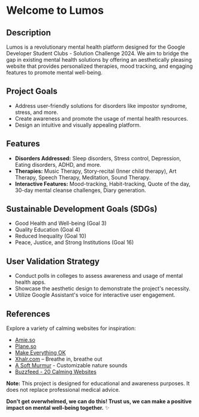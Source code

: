 # Welcome to Lumos 

## Description
Lumos is a revolutionary mental health platform designed for the Google Developer Student Clubs - Solution Challenge 2024. We aim to bridge the gap in existing mental health solutions by offering an aesthetically pleasing website that provides personalized therapies, mood tracking, and engaging features to promote mental well-being.

## Project Goals 
- Address user-friendly solutions for disorders like impostor syndrome, stress, and more.
- Create awareness and promote the usage of mental health resources.
- Design an intuitive and visually appealing platform.

## Features 
- **Disorders Addressed:** Sleep disorders, Stress control, Depression, Eating disorders, ADHD, and more.
- **Therapies:** Music Therapy, Story-recital (Inner child therapy), Art Therapy, Speech Therapy, Meditation, Sound Therapy.
- **Interactive Features:** Mood-tracking, Habit-tracking, Quote of the day, 30-day mental cleanse challenges, Diary generation.

## Sustainable Development Goals (SDGs) 
- Good Health and Well-being (Goal 3)
- Quality Education (Goal 4)
- Reduced Inequality (Goal 10)
- Peace, Justice, and Strong Institutions (Goal 16)

## User Validation Strategy 
- Conduct polls in colleges to assess awareness and usage of mental health apps.
- Showcase the aesthetic design to demonstrate the project's necessity.
- Utilize Google Assistant's voice for interactive user engagement.

## References 
Explore a variety of calming websites for inspiration:
- [Amie.so](https://www.amie.so/) 
- [Plane.so](https://plane.so/)
- [Make Everything OK](http://make-everything-ok.com/)
- [Xhalr.com](https://xhalr.com/) – Breathe in, breathe out
- [A Soft Murmur](https://asoftmurmur.com/) - Customizable nature sounds
- [Buzzfeed - 20 Calming Websites](https://www.buzzfeed.com/hannahmarder/20-calming-websites-to-distract-you)


**Note:** This project is designed for educational and awareness purposes. It does not replace professional medical advice.

**Don't get overwhelmed, we can do this! Trust us, we can make a positive impact on mental well-being together.** ✨
